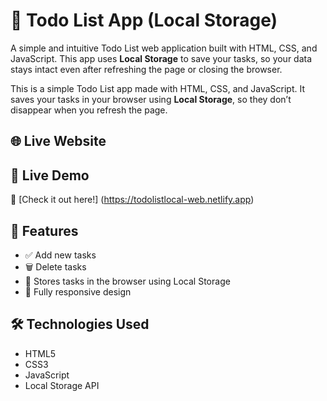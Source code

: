 # 📝 Todo List App (Local Storage)

A simple and intuitive Todo List web application built with HTML, CSS, and JavaScript. This app uses **Local Storage** to save your tasks, so your data stays intact even after refreshing the page or closing the browser.

This is a simple Todo List app made with HTML, CSS, and JavaScript. It saves your tasks in your browser using **Local Storage**, so they don’t disappear when you refresh the page.

## 🌐 Live Website

## 🚀 Live Demo

🔗 [Check it out here!] (https://todolistlocal-web.netlify.app)

## 📌 Features

- ✅ Add new tasks
- 🗑️ Delete tasks
- 💾 Stores tasks in the browser using Local Storage
- 📱 Fully responsive design

## 🛠️ Technologies Used

- HTML5
- CSS3
- JavaScript 
- Local Storage API


